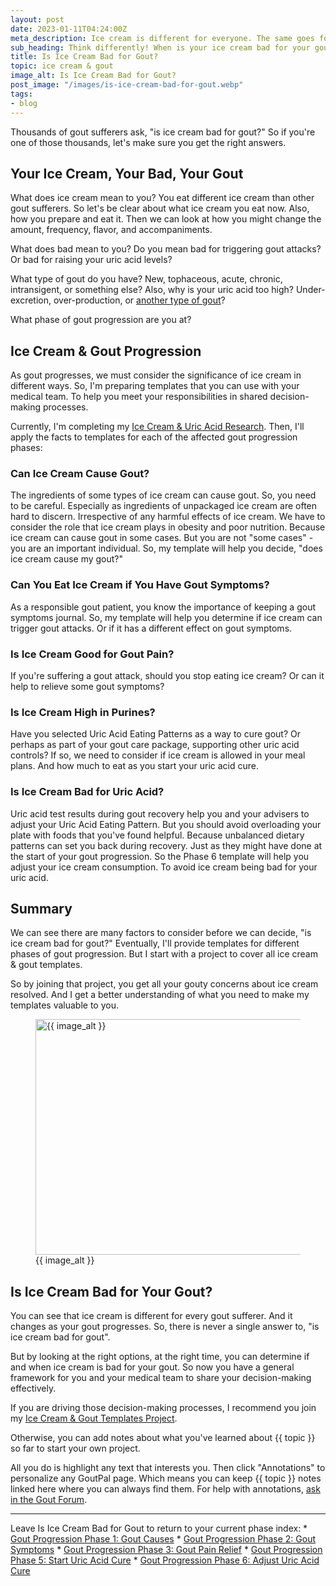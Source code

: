 ```yaml
---
layout: post
date: 2023-01-11T04:24:00Z
meta_description: Ice cream is different for everyone. The same goes for gout. So think about when your ice cream is bad for your gout. And when is it good for you?
sub_heading: Think differently! When is your ice cream bad for your gout? When is it good?
title: Is Ice Cream Bad for Gout?
topic: ice cream & gout
image_alt: Is Ice Cream Bad for Gout?
post_image: "/images/is-ice-cream-bad-for-gout.webp"
tags:
- blog
---
```

<p>Thousands of gout sufferers ask, "is ice cream bad for gout?" So if you're one of those thousands, let's make sure you get the right answers.</p>
<h2 id="you">Your Ice Cream, Your Bad, Your Gout</h2>
<p>What does ice cream mean to you? You eat different ice cream than other gout sufferers. So let's be clear about what ice cream you eat now. Also, how you prepare and eat it. Then we can look at how you might change the amount, frequency, flavor, and accompaniments.</p>
<p>What does bad mean to you? Do you mean bad for triggering gout attacks? Or bad for raising your uric acid levels?</p>
<p>What type of gout do you have? New, tophaceous, acute, chronic, intransigent, or something else? Also, why is your uric acid too high? Under-excretion, over-production, or <a href="/gout-symptoms/gout-causes-3-types-not-2/">another type of gout</a>?</p>
<p>What phase of gout progression are you at?</p>
<h2 id="ice-cream-gout">Ice Cream &amp; Gout Progression</h2>
<p>As gout progresses, we must consider the significance of ice cream in different ways. So, I'm preparing templates that you can use with your medical team. To help you meet your responsibilities in shared decision-making processes.</p>
<p>Currently, I'm completing my <a href="https://goutpal.info/blog/ice-cream-uric-acid/">Ice Cream &amp; Uric Acid Research</a>. Then, I'll apply the facts to templates for each of the affected gout progression phases:</p>
<h3 id="can-ice-cream-cause-gout">Can Ice Cream Cause Gout?</h3>
<p>The ingredients of some types of ice cream can cause gout. So, you need to be careful. Especially as ingredients of unpackaged ice cream are often hard to discern. Irrespective of any harmful effects of ice cream. We have to consider the role that ice cream plays in obesity and poor nutrition. Because ice cream can cause gout in some cases. But you are not "some cases" - you are an important individual. So, my template will help you decide, "does ice cream cause my gout?"</p>
<h3 id="can-you-eat-ice-cream-if-you-have-gout">Can You Eat Ice Cream if You Have Gout Symptoms?</h3>
<p>As a responsible gout patient, you know the importance of keeping a gout symptoms journal. So, my template will help you determine if ice cream can trigger gout attacks. Or if it has a different effect on gout symptoms.</p>
<h3 id="is-ice-cream-good-for-gout">Is Ice Cream Good for Gout Pain?</h3>
<p>If you're suffering a gout attack, should you stop eating ice cream? Or can it help to relieve some gout symptoms?</p>
<h3 id="is-ice-cream-high-in-purines">Is Ice Cream High in Purines?</h3>
<p>Have you selected Uric Acid Eating Patterns as a way to cure gout? Or perhaps as part of your gout care package, supporting other uric acid controls? If so, we need to consider if ice cream is allowed in your meal plans. And how much to eat as you start your uric acid cure.</p>
<h3 id="is-ice-cream-bad-for-uric-acid">Is Ice Cream Bad for Uric Acid?</h3>
<p>Uric acid test results during gout recovery help you and your advisers to adjust your Uric Acid Eating Pattern. But you should avoid overloading your plate with foods that you've found helpful. Because unbalanced dietary patterns can set you back during recovery. Just as they might have done at the start of your gout progression. So the Phase 6 template will help you adjust your ice cream consumption. To avoid ice cream being bad for your uric acid.</p>
<h2 id="summary">Summary</h2>
<p>We can see there are many factors to consider before we can decide, "is ice cream bad for gout?" Eventually, I'll provide templates for different phases of gout progression. But I start with a project to cover all ice cream &amp; gout templates.</p>
<p>So by joining that project, you get all your gouty concerns about ice cream resolved. And I get a better understanding of what you need to make my templates valuable to you.</p>
<figure id="image" class="inner">
<img src="{{ post_image }}" alt="{{ image_alt }}"  width="610" height="377">
  <figcaption>{{ image_alt }}</figcaption>
</figure>

<h2 id="next">Is Ice Cream Bad for Your Gout?</h2>
You can see that ice cream is different for every gout sufferer. And it changes as your gout progresses. So, there is never a single answer to, "is ice cream bad for gout".

But by looking at the right options, at the right time, you can determine if and when ice cream is bad for your gout. So now you have a general framework for you and your medical team to share your decision-making effectively.

If you are driving those decision-making processes, I recommend you join my <a href="https://keithctaylor.gumroad.com/l/zhwgc?a=888958067">Ice Cream & Gout Templates Project</a>.

Otherwise, you can add notes about what you've learned about {{ topic }} so far to start your own project.

All you do is highlight any text that interests you. Then click "Annotations" to personalize any GoutPal page. Which means you can keep {{ topic }} notes linked here where you can always find them. For help with annotations, <a href="https://links.goutpal.com/p/goutpal-links-gout-discussions?a=888958067">ask in the Gout Forum</a>.
<hr>
Leave Is Ice Cream Bad for Gout to return to your current phase index:
* <a href="https://goutpal.com/blog/gout-causes/">Gout Progression Phase 1: Gout Causes</a>
* <a href="https://goutpal.com/blog/gout-symptoms/">Gout Progression Phase 2: Gout Symptoms</a>
* <a href="https://goutpal.com/blog/gout-pain-relief/">Gout Progression Phase 3: Gout Pain Relief</a>
* <a href="https://goutpal.com/blog/start-uric-acid-cure/">Gout Progression Phase 5: Start Uric Acid Cure</a>
* <a href="https://goutpal.com/blog/adjust-uric-acid-cure/">Gout Progression Phase 6: Adjust Uric Acid Cure</a>
